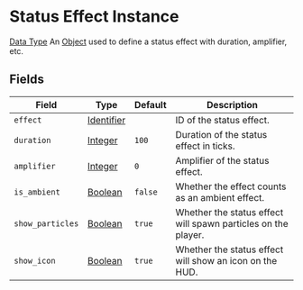 # Status Effect Instance
[Data Type](../data_types.md)
An [Object](object.md) used to define a status effect with duration, amplifier, etc.
## Fields

 | Field | Type | Default | Description | 
|---|---|---|---|
 | `effect` | [Identifier](identifier.md) |   | ID of the status effect. | 
 | `duration` | [Integer](integer.md) | `100` | Duration of the status effect in ticks. | 
 | `amplifier` | [Integer](integer.md) | `0` | Amplifier of the status effect. | 
 | `is_ambient` | [Boolean](boolean.md) | `false` | Whether the effect counts as an ambient effect. | 
 | `show_particles` | [Boolean](boolean.md) | `true` | Whether the status effect will spawn particles on the player. | 
 | `show_icon` | [Boolean](boolean.md) | `true` | Whether the status effect will show an icon on the HUD. | 

